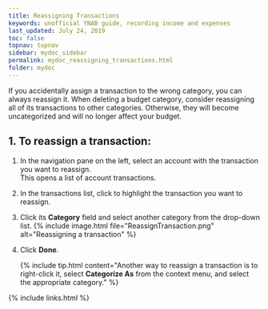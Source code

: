```yaml
---
title: Reassigning Transactions
keywords: unofficial YNAB guide, recording income and expenses
last_updated: July 24, 2019
toc: false
topnav: topnav
sidebar: mydoc_sidebar
permalink: mydoc_reassigning_transactions.html
folder: mydoc
---
```


If you accidentally assign a transaction to the wrong category, you can always reassign it.
When deleting a budget category, consider reassigning all of its transactions to other categories. Otherwise, they will become uncategorized and will no longer affect your budget.

## 1. To reassign a transaction:

1.  In the navigation pane on the left, select an account with the transaction you want to reassign. <br/>This opens a list of account transactions.

2.  In the transactions list, click to highlight the transaction you want to reassign.

3.  Click its **Category** field and select another category from the drop-down list.
    {% include image.html file="ReassignTransaction.png" alt="Reassigning a transaction" %}

4.  Click **Done**.

    {% include tip.html content="Another way to reassign a transaction is to right-click it, select **Categorize As** from the context menu, and select the appropriate category." %}

{% include links.html %}
